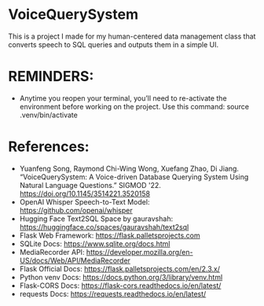 # VoiceQuerySystem
This is a project I made for my human-centered data management class that converts speech to SQL queries and outputs them in a simple UI.

# REMINDERS:
 -  Anytime you reopen your terminal, you’ll need to re-activate the environment before working on the project.
 Use this command: 
 source .venv/bin/activate


# References:
- Yuanfeng Song, Raymond Chi-Wing Wong, Xuefang Zhao, Di Jiang. “VoiceQuerySystem: A Voice-driven Database Querying System Using Natural Language Questions.” SIGMOD '22. https://doi.org/10.1145/3514221.3520158
- OpenAI Whisper Speech-to-Text Model: https://github.com/openai/whisper
- Hugging Face Text2SQL Space by gauravshah: https://huggingface.co/spaces/gauravshah/text2sql
- Flask Web Framework: https://flask.palletsprojects.com
- SQLite Docs: https://www.sqlite.org/docs.html
- MediaRecorder API: https://developer.mozilla.org/en-US/docs/Web/API/MediaRecorder
- Flask Official Docs: https://flask.palletsprojects.com/en/2.3.x/
- Python venv Docs: https://docs.python.org/3/library/venv.html
- Flask-CORS Docs: https://flask-cors.readthedocs.io/en/latest/
- requests Docs: https://requests.readthedocs.io/en/latest/